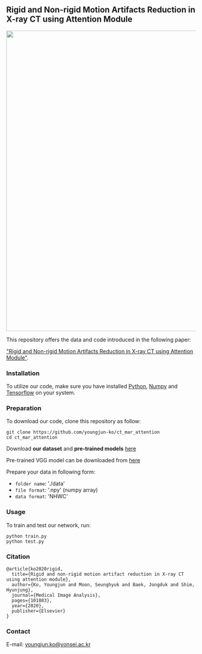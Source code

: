 ## Rigid and Non-rigid Motion Artifacts Reduction in X-ray CT using Attention Module

<p align="center"><img width="800" src="https://user-images.githubusercontent.com/58386956/98059090-9ab77800-1e89-11eb-852f-2b285c72af59.png"></p>

This repository offers the data and code introduced in the following paper:

["Rigid and Non-rigid Motion Artifacts Reduction in X-ray CT using Attention Module"](https://doi.org/10.1016/j.media.2020.101883).


### Installation
To utilize our code, make sure you have installed [Python](https://www.python.org/), [Numpy](https://numpy.org/) and [Tensorflow](https://www.tensorflow.org/) on your system.


### Preparation
To download our code, clone this repository as follow:
```
git clone https://github.com/youngjun-ko/ct_mar_attention
cd ct_mar_attention
```

Download **our dataset** and **pre-trained models** [here](https://drive.google.com/drive/folders/1L0Mm8XM7_3oao3eXqNib03FZRYLceKjM?usp=sharing)   

Pre-trained VGG model can be downloaded from [here](https://github.com/machrisaa/tensorflow-vgg)   

Prepare your data in following form:
* ```folder name```: './data'
* ```file format```: '.npy' (numpy array)
* ```data format```: 'NHWC'

### Usage
To train and test our network, run:
```
python train.py
python test.py
```   

### Citation

```
@article{ko2020rigid,
  title={Rigid and non-rigid motion artifact reduction in X-ray CT using attention module},
  author={Ko, Youngjun and Moon, Seunghyuk and Baek, Jongduk and Shim, Hyunjung},
  journal={Medical Image Analysis},
  pages={101883},
  year={2020},
  publisher={Elsevier}
}
```

### Contact
E-mail: youngjun.ko@yonsei.ac.kr
